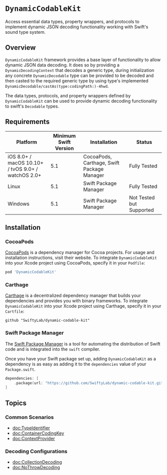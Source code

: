 # ``DynamicCodableKit``

Access essential data types, property wrappers, and protocols to implement dynamic JSON decoding functionality working with Swift's sound type system.

## Overview

`DynamicCodableKit` framework provides a base layer of functionality to allow dynamic JSON data decoding. It does so by providing a ``DynamicDecodingContext`` that decodes a generic type, during initialization any concrete ``DynamicDecodable`` type can be provided to be decoded and then casted to the required generic type by using type's implemented ``DynamicDecodable/castAs(type:codingPath:)-4hwd``.


The data types, protocols, and property wrappers defined by `DynamicCodableKit` can be used to provide dynamic decoding functionality to swift's `Decodable` types.

## Requirements

| Platform | Minimum Swift Version | Installation | Status |
| --- | --- | --- | --- |
| iOS 8.0+ / macOS 10.10+ / tvOS 9.0+ / watchOS 2.0+ | 5.1 | CocoaPods, Carthage, Swift Package Manager | Fully Tested |
| Linux | 5.1 | Swift Package Manager | Fully Tested |
| Windows | 5.1 | Swift Package Manager | Not Tested but Supported |

## Installation

### CocoaPods

[CocoaPods](https://cocoapods.org) is a dependency manager for Cocoa projects. For usage and installation instructions, visit their website. To integrate `DynamicCodableKit` into your Xcode project using CocoaPods, specify it in your `Podfile`:

```ruby
pod 'DynamicCodableKit'
```

### Carthage

[Carthage](https://github.com/Carthage/Carthage) is a decentralized dependency manager that builds your dependencies and provides you with binary frameworks. To integrate `DynamicCodableKit` into your Xcode project using Carthage, specify it in your `Cartfile`:

```ogdl
github "SwiftyLab/dynamic-codable-kit"
```

### Swift Package Manager

The [Swift Package Manager](https://swift.org/package-manager/) is a tool for automating the distribution of Swift code and is integrated into the `swift` compiler.

Once you have your Swift package set up, adding `DynamicCodableKit` as a dependency is as easy as adding it to the `dependencies` value of your `Package.swift`.

```swift
dependencies: [
    .package(url: "https://github.com/SwiftyLab/dynamic-codable-kit.git", .upToNextMajor(from: "1.0.0"))
]
```

## Topics

### Common Scenarios

- <doc:TypeIdentifier>
- <doc:ContainerCodingKey>
- <doc:ContextProvider>

### Decoding Configurations

- <doc:CollectionDecoding>
- <doc:NoThrowDecoding>

